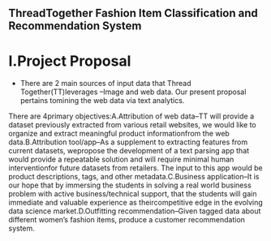 ## ThreadTogether Fashion Item Classification and Recommendation System
# **I.Project Proposal**
- There are 2 main sources of input data that Thread Together(TT)leverages –Image and web data. Our present proposal pertains tomining the web data via text analytics.  

There are 4primary objectives:A.Attribution of web data–TT will provide a dataset previously extracted from various retail websites, we would like to organize and extract meaningful product informationfrom the web data.B.Attribution tool/app–As a supplement to extracting features from current datasets, wepropose the development of a text parsing app that would provide a repeatable solution and will require minimal human interventionfor future datasets from retailers. The input to this app would be product descriptions, tags, and other metadata.C.Business application–It is our hope that by immersing the students in solving a real world business problem with active business/technical support, that the students will gain immediate and valuable experience as theircompetitive edge in the evolving data science market.D.Outfitting recommendation–Given tagged data about different women’s fashion items, produce a customer recommendation system.

